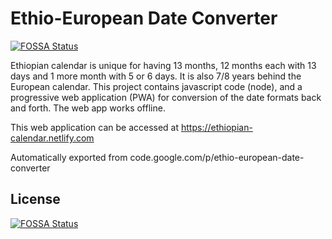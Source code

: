 # Ethio-European Date Converter
[![FOSSA Status](https://app.fossa.io/api/projects/git%2Bgithub.com%2Fmelaku-z%2Fethio-european-date-converter.svg?type=shield)](https://app.fossa.io/projects/git%2Bgithub.com%2Fmelaku-z%2Fethio-european-date-converter?ref=badge_shield)


Ethiopian calendar is unique for having 13 months, 12 months each with 13 days and 1 more month with 5 or 6 days. It is also 7/8 years behind the European calendar. 
This project contains javascript code (node), and a progressive web application (PWA) for conversion of the date formats back and forth. The web app works offline.

This web application can be accessed at https://ethiopian-calendar.netlify.com

Automatically exported from code.google.com/p/ethio-european-date-converter


## License
[![FOSSA Status](https://app.fossa.io/api/projects/git%2Bgithub.com%2Fmelaku-z%2Fethio-european-date-converter.svg?type=large)](https://app.fossa.io/projects/git%2Bgithub.com%2Fmelaku-z%2Fethio-european-date-converter?ref=badge_large)